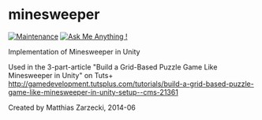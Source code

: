 # minesweeper

[![Maintenance](https://img.shields.io/badge/Maintained%3F-no-red.svg)](https://bitbucket.org/lbesson/ansi-colors) [![Ask Me Anything !](https://img.shields.io/badge/Ask%20me-anything-1abc9c.svg)](https://matthewongamedesign.wordpress.com/)

Implementation of Minesweeper in Unity

Used in the 3-part-article "Build a Grid-Based Puzzle Game Like Minesweeper in Unity" on Tuts+
http://gamedevelopment.tutsplus.com/tutorials/build-a-grid-based-puzzle-game-like-minesweeper-in-unity-setup--cms-21361

Created by Matthias Zarzecki, 2014-06
